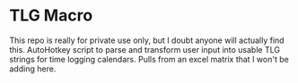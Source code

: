 # TLG Macro
This repo is really for private use only, but I doubt anyone will actually find this. AutoHotkey script to parse and transform user input into usable TLG strings for time logging calendars. Pulls from an excel matrix that I won't be adding here.
